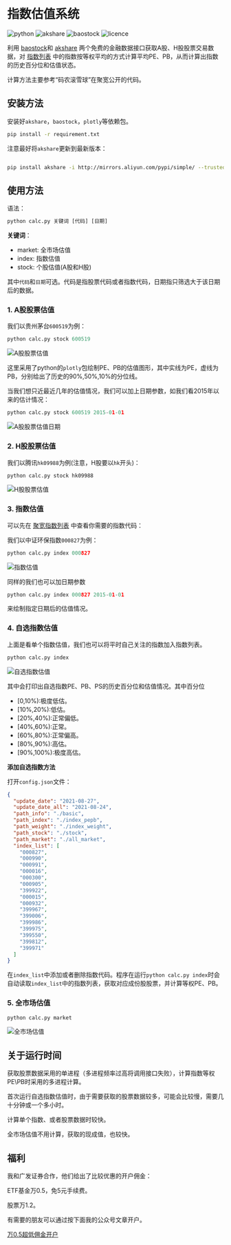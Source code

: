 # 指数估值系统

![python](https://img.shields.io/badge/python3-code-red.svg) ![akshare](https://img.shields.io/badge/akshare-finance-pink.svg)  ![baostock](https://img.shields.io/badge/baostock-stock-blue.svg) ![licence](https://img.shields.io/badge/licence-MIT-yellow.svg) 


利用 [baostock](http://baostock.com/baostock/index.php/%E9%A6%96%E9%A1%B5)和 [akshare](https://github.com/jindaxiang/akshare) 两个免费的金融数据接口获取A股、H股股票交易数据，对 [指数列表](https://www.joinquant.com/data/dict/indexData) 中的指数按等权平均的方式计算平均PE、PB，从而计算出指数的历史百分位和估值状态。

计算方法主要参考“码农滚雪球”在聚宽公开的代码。

## 安装方法

安装好`akshare`，`baostock`，`plotly`等依赖包。

```bash
pip install -r requirement.txt
```

注意最好将`akshare`更新到最新版本：

```bash

pip install akshare -i http://mirrors.aliyun.com/pypi/simple/ --trusted-host=mirrors.aliyun.com  --upgrade
```

## 使用方法

语法：

```python
python calc.py 关键词 [代码] [日期]
```


**关键词**：

* market: 全市场估值
* index: 指数估值
* stock: 个股估值(A股和H股)

其中`代码`和`日期`可选。代码是指股票代码或者指数代码，日期指只筛选大于该日期后的数据。

### 1. A股股票估值

我们以贵州茅台`600519`为例：

```python
python calc.py stock 600519
```

![A股股票估值](pictures/A股股票估值.png)

这里采用了python的`plotly`包绘制PE、PB的估值图形，其中实线为PE，虚线为PB，分别给出了历史的90%,50%,10%的分位线。

当我们想只近最近几年的估值情况，我们可以加上日期参数，如我们看2015年以来的估计情况：

```python
python calc.py stock 600519 2015-01-01
```

![A股股票估值日期](pictures/A股股票估值日期.png)

### 2. H股股票估值

我们以腾讯`hk09988`为例(注意，H股要以`hk`开头)：

```python
python calc.py stock hk09988
```

![H股股票估值](pictures/H股股票估值.png)

### 3. 指数估值

可以先在 [聚宽指数列表](https://www.joinquant.com/data/dict/indexData) 中查看你需要的指数代码：

我们以中证环保指数`000827`为例：

```python
python calc.py index 000827
```

![指数估值](pictures/指数估值.png)

同样的我们也可以加日期参数

```python
python calc.py index 000827 2015-01-01
```

来绘制指定日期后的估值情况。

### 4. 自选指数估值

上面是看单个指数估值，我们也可以将平时自己关注的指数加入指数列表。

```python
python calc.py index
```

![自选指数估值](pictures/自选指数估值.png)

其中会打印出自选指数PE、PB、PS的历史百分位和估值情况。其中百分位

* [0,10%):极度低估。
* [10%,20%):低估。
* [20%,40%):正常偏低。
* [40%,60%):正常。
* [60%,80%):正常偏高。
* [80%,90%):高估。
* [90%,100%):极度高估。

**添加自选指数方法**

打开`config.json`文件：

```json
{
  "update_date": "2021-08-27",
  "update_date_all": "2021-08-24",
  "path_info": "./basic",
  "path_index": "./index_pepb",
  "path_weight": "./index_weight",
  "path_stock": "./stock",
  "path_market": "./all_market",
  "index_list": [
    "000827",
    "000990",
    "000991",
    "000016",
    "000300",
    "000905",
    "399922",
    "000015",
    "000932",
    "399967",
    "399006",
    "399986",
    "399975",
    "399550",
    "399812",
    "399971"
  ]
}
```

在`index_list`中添加或者删除指数代码。程序在运行`python calc.py index`时会自动读取`index_list`中的指数列表，获取对应成份股股票，并计算等权PE、PB。


### 5. 全市场估值

```python
python calc.py market
```

![全市场估值](pictures/全市场估值.png)

## 关于运行时间

获取股票数据采用的单进程（多进程频率过高将调用接口失败），计算指数等权PE\PB时采用的多进程计算。

首次运行自选指数估值时，由于需要获取的股票数据较多，可能会比较慢，需要几十分钟或一个多小时。

计算单个指数、或者股票数据时较快。

全市场估值不用计算，获取的现成值，也较快。


## 福利

我和广发证券合作，他们给出了比较优惠的开户佣金：

ETF基金万0.5，免5元手续费。

股票万1.2。

有需要的朋友可以通过按下面我的公众号文章开户。

[万0.5超低佣金开户](https://mp.weixin.qq.com/s/JeAkfTqmzBQnCBU95km-dw) 
